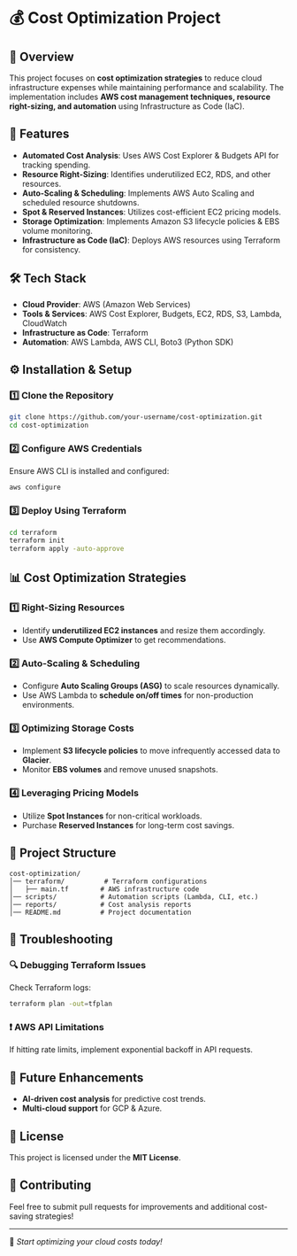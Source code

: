 # 💰 Cost Optimization Project

## 📌 Overview
This project focuses on **cost optimization strategies** to reduce cloud infrastructure expenses while maintaining performance and scalability. The implementation includes **AWS cost management techniques, resource right-sizing, and automation** using Infrastructure as Code (IaC).

## 🚀 Features
- **Automated Cost Analysis**: Uses AWS Cost Explorer & Budgets API for tracking spending.
- **Resource Right-Sizing**: Identifies underutilized EC2, RDS, and other resources.
- **Auto-Scaling & Scheduling**: Implements AWS Auto Scaling and scheduled resource shutdowns.
- **Spot & Reserved Instances**: Utilizes cost-efficient EC2 pricing models.
- **Storage Optimization**: Implements Amazon S3 lifecycle policies & EBS volume monitoring.
- **Infrastructure as Code (IaC)**: Deploys AWS resources using Terraform for consistency.

## 🛠️ Tech Stack
- **Cloud Provider**: AWS (Amazon Web Services)
- **Tools & Services**: AWS Cost Explorer, Budgets, EC2, RDS, S3, Lambda, CloudWatch
- **Infrastructure as Code**: Terraform
- **Automation**: AWS Lambda, AWS CLI, Boto3 (Python SDK)

## ⚙️ Installation & Setup
### 1️⃣ Clone the Repository
```bash
git clone https://github.com/your-username/cost-optimization.git
cd cost-optimization
```
### 2️⃣ Configure AWS Credentials
Ensure AWS CLI is installed and configured:
```bash
aws configure
```
### 3️⃣ Deploy Using Terraform
```bash
cd terraform
terraform init
terraform apply -auto-approve
```

## 📊 Cost Optimization Strategies
### 1️⃣ Right-Sizing Resources
- Identify **underutilized EC2 instances** and resize them accordingly.
- Use **AWS Compute Optimizer** to get recommendations.

### 2️⃣ Auto-Scaling & Scheduling
- Configure **Auto Scaling Groups (ASG)** to scale resources dynamically.
- Use AWS Lambda to **schedule on/off times** for non-production environments.

### 3️⃣ Optimizing Storage Costs
- Implement **S3 lifecycle policies** to move infrequently accessed data to **Glacier**.
- Monitor **EBS volumes** and remove unused snapshots.

### 4️⃣ Leveraging Pricing Models
- Utilize **Spot Instances** for non-critical workloads.
- Purchase **Reserved Instances** for long-term cost savings.

## 📌 Project Structure
```
cost-optimization/
│── terraform/          # Terraform configurations
│   ├── main.tf        # AWS infrastructure code
│── scripts/           # Automation scripts (Lambda, CLI, etc.)
│── reports/           # Cost analysis reports
│── README.md          # Project documentation
```

## 🦾 Troubleshooting
### 🔍 Debugging Terraform Issues
Check Terraform logs:
```bash
terraform plan -out=tfplan
```
### ❗ AWS API Limitations
If hitting rate limits, implement exponential backoff in API requests.

## 🎯 Future Enhancements
- **AI-driven cost analysis** for predictive cost trends.
- **Multi-cloud support** for GCP & Azure.

## 📝 License
This project is licensed under the **MIT License**.

## 🤝 Contributing
Feel free to submit pull requests for improvements and additional cost-saving strategies!

---
🚀 *Start optimizing your cloud costs today!*


